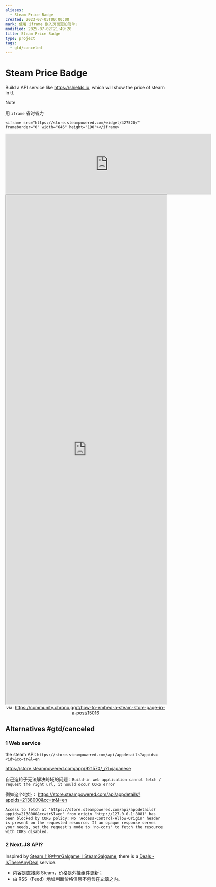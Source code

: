 ```yaml
---
aliases:
  - Steam Price Badge
created: 2023-07-05T00:00:00
mark: 使用 iframe 嵌入页面更加简单；
modified: 2025-07-02T21:49:20
title: Steam Price Badge
type: project
tags:
  - gtd/canceled
---
```


# Steam Price Badge

Build a API service like https://shields.io, which will show the price of steam in tl.

> [!NOTE]
> 用 `iframe` 省时省力

```shell
<iframe src="https://store.steampowered.com/widget/427520/" frameborder="0" width="646" height="190"></iframe>
```

<iframe src="https://store.steampowered.com/widget/427520/" frameborder="0" width="646" height="190"></iframe>
<iframe src='https://community.chrono.gg/t/how-to-embed-a-steam-store-page-in-a-post/15016' style='height:40vh;width:100%' class='iframe-radius' allow='fullscreen'></iframe>
<center>via: <a href='https://community.chrono.gg/t/how-to-embed-a-steam-store-page-in-a-post/15016' target='_blank' class='external-link'>https://community.chrono.gg/t/how-to-embed-a-steam-store-page-in-a-post/15016</a></center>

## Alternatives #gtd/canceled

### 1 Web service

the steam API: `https://store.steampowered.com/api/appdetails?appids=<id>&cc=tr&l=en`

https://store.steampowered.com/app/921570/_/?l=japanese

自己造轮子无法解决跨域的问题：`Build-in web application cannot fetch / request the right url, it would occur CORS error`

例如这个地址： https://store.steampowered.com/api/appdetails?appids=2138000&cc=tr&l=en

```shell
Access to fetch at 'https://store.steampowered.com/api/appdetails?appids=2138000&cc=tr&l=en' from origin 'http://127.0.0.1:8081' has been blocked by CORS policy: No 'Access-Control-Allow-Origin' header is present on the requested resource. If an opaque response serves your needs, set the request's mode to 'no-cors' to fetch the resource with CORS disabled.
```

### 2 Next.JS API?

Inspired by [Steam上的中文Galgame丨SteamGalgame](https://steamgalgame.com/), there is a [Deals - IsThereAnyDeal](https://isthereanydeal.com/) service.

- 内容是直接爬 Steam，价格是外挂组件更新；
- 由 RSS（Feed）地址判断价格信息不包含在文章之内。
